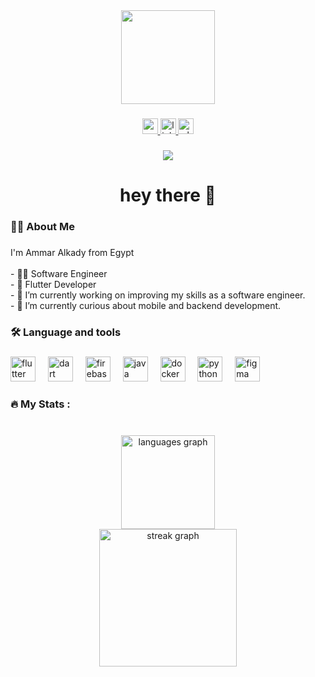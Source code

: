 <div align="center">
  <img height="150" src="https://media2.giphy.com/media/v1.Y2lkPTc5MGI3NjExNHQ1ZG1rMjJscWt0NXY3b2EwMjZibHZwZXJkc2h4cDc4bzdvNHhqbyZlcD12MV9pbnRlcm5hbF9naWZfYnlfaWQmY3Q9dHM/hqU2KkjW5bE2v2Z7Q2/giphy.gif"  />
</div>

###

<div align="center">
  <a href="https://mail.google.com/mail/u/0/#inbox?compose=CllgCJqSvsmRqjhTLnBGVtvDzhSwNtKbXTwWTZzqlXxjXcrDgnTRqFlvxPCVHhXPphPwWCgPVLV" target="_blank">
    <img src="https://img.shields.io/static/v1?message=Gmail&logo=gmail&label=&color=D14836&logoColor=white&labelColor=&style=for-the-badge" height="25" alt="gmail logo"  />
  </a>
  <a href="https://www.linkedin.com/in/ammar-alkady-97417b273/" target="_blank">
    <img src="https://img.shields.io/static/v1?message=LinkedIn&logo=linkedin&label=&color=0077B5&logoColor=white&labelColor=&style=for-the-badge" height="25" alt="linkedin logo"  />
  </a>
  <img src="https://img.shields.io/static/v1?message=Whatsapp&logo=whatsapp&label=&color=25D366&logoColor=white&labelColor=&style=for-the-badge" height="25" alt="whatsapp logo"  />
</div>

###

<div align="center">
  <img src="https://visitor-badge.laobi.icu/badge?page_id=AmmarAlkady49.AmmarAlkady49&"  />
</div>

###

<h1 align="center">hey there 👋</h1>

###

<h3 align="left">👩‍💻  About Me</h3>

###

<p align="left">I'm Ammar Alkady from Egypt<br><br>- 👩‍💻 Software Engineer<br>- 📱 Flutter Developer<br>- 🔭 I’m currently working on improving my skills as a software engineer.<br>- 🌱 I’m currently curious about mobile and backend development.</p>

###

<h3 align="left">🛠 Language and tools</h3>

###

<div align="left">
  <img src="https://cdn.jsdelivr.net/gh/devicons/devicon/icons/flutter/flutter-original.svg" height="40" alt="flutter logo"  />
  <img width="12" />
  <img src="https://cdn.jsdelivr.net/gh/devicons/devicon/icons/dart/dart-original.svg" height="40" alt="dart logo"  />
  <img width="12" />
  <img src="https://cdn.jsdelivr.net/gh/devicons/devicon/icons/firebase/firebase-plain-wordmark.svg" height="40" alt="firebase logo"  />
  <img width="12" />
  <img src="https://cdn.jsdelivr.net/gh/devicons/devicon/icons/java/java-original.svg" height="40" alt="java logo"  />
  <img width="12" />
  <img src="https://cdn.jsdelivr.net/gh/devicons/devicon/icons/docker/docker-plain-wordmark.svg" height="40" alt="docker logo"  />
  <img width="12" />
  <img src="https://cdn.jsdelivr.net/gh/devicons/devicon/icons/python/python-original.svg" height="40" alt="python logo"  />
  <img width="12" />
  <img src="https://cdn.jsdelivr.net/gh/devicons/devicon/icons/figma/figma-original.svg" height="40" alt="figma logo"  />
</div>

###

<h3 align="left">🔥   My Stats :</h3>

###

<br clear="both">

<div align="center">
  <img src="https://github-readme-stats.vercel.app/api/top-langs?username=AmmarAlkady49&locale=en&hide_title=false&layout=compact&card_width=320&langs_count=5&theme=monokai&hide_border=false&order=2" height="150" alt="languages graph" /> <br>
  <img src="https://streak-stats.demolab.com?user=AmmarAlkady49&locale=en&mode=daily&theme=monokai&hide_border=false&border_radius=5&order=3" height="220" alt="streak graph"  />
</div>

###
